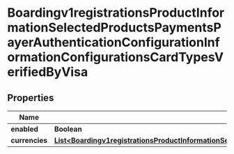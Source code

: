 
# Boardingv1registrationsProductInformationSelectedProductsPaymentsPayerAuthenticationConfigurationInformationConfigurationsCardTypesVerifiedByVisa

## Properties
Name | Type | Description | Notes
------------ | ------------- | ------------- | -------------
**enabled** | **Boolean** |  |  [optional]
**currencies** | [**List&lt;Boardingv1registrationsProductInformationSelectedProductsPaymentsPayerAuthenticationConfigurationInformationConfigurationsCardTypesVerifiedByVisaCurrencies&gt;**](Boardingv1registrationsProductInformationSelectedProductsPaymentsPayerAuthenticationConfigurationInformationConfigurationsCardTypesVerifiedByVisaCurrencies.md) |  |  [optional]



